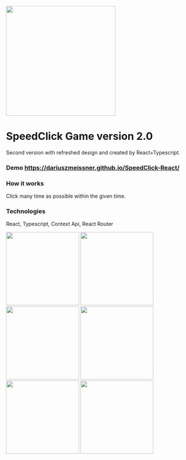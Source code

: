<img src="https://user-images.githubusercontent.com/59477908/220052457-cbf4928f-1b07-4a79-b71b-7c169e3a3779.png" height="300">

# SpeedClick Game version 2.0

Second version with refreshed design and created by React+Typescript.

### Demo https://dariuszmeissner.github.io/SpeedClick-React/

### How it works
Click many time as possible within the given time.

### Technologies
React,
Typescript,
Context Api,
React Router

<div>
<img src="https://user-images.githubusercontent.com/59477908/208521981-f793c1de-e8be-4848-a8c4-69884b418afd.png" height="200">
<img src="https://user-images.githubusercontent.com/59477908/208521343-cdb108c4-1206-4fba-b0c5-e6cb0cbb5cbd.png" height="200">
<img src="https://user-images.githubusercontent.com/59477908/208521366-036b1f72-f539-4db6-b6d7-3a8af7fff245.png" height="200">
<img src="https://user-images.githubusercontent.com/59477908/208521400-6e89cc37-aead-4dd9-a827-05d8be57b905.png" height='200'>
<img src="https://user-images.githubusercontent.com/59477908/208521406-57bb8f20-572e-4b1a-8ffb-343d8a77801a.png" height="200">
<img src="https://user-images.githubusercontent.com/59477908/208521414-fdb7e609-54e3-40c3-8b86-b62c06af53a2.png" height="200">
</div>




